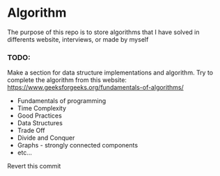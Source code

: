 # Algorithm

The purpose of this repo is to store algorithms that I have solved in differents website, interviews, or made by myself

### TODO:

Make a section for data structure implementations and algorithm.
Try to complete the algorithm from this website: https://www.geeksforgeeks.org/fundamentals-of-algorithms/

* Fundamentals of programming
* Time Complexity
* Good Practices
* Data Structures
* Trade Off
* Divide and Conquer
* Graphs - strongly connected components
* etc...


Revert this commit
